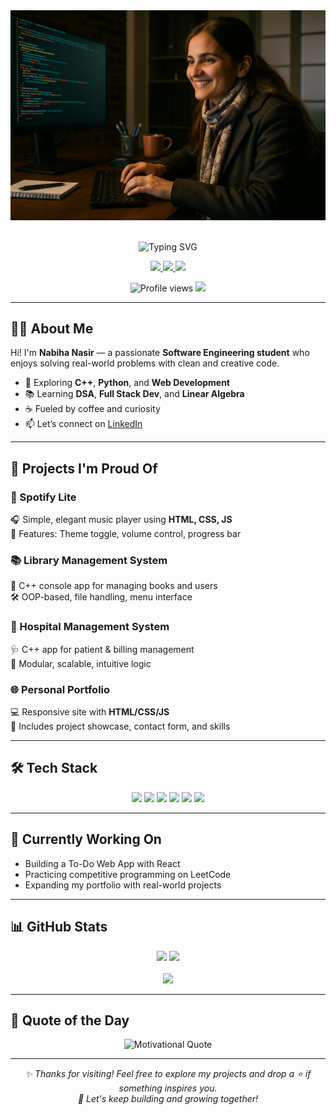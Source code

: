 <div align="center">
  <img src="./redmi.jpg" alt="Nabiha Coding Banner" style="width: 100%; height: auto; max-height: 400px; object-fit: cover; object-position: top;" />
</div>

<br>

<p align="center">
  <img src="https://readme-typing-svg.demolab.com?font=Itim&size=40&duration=2000&pause=3000&color=F94F6D&center=true&repeat=false&width=600&height=60&lines=Hi%2C+I'm+Nabiha+Nasir!+Welcome+to+my+GitHub" alt="Typing SVG" />
</p>

<div align="center">
  <a href="https://www.linkedin.com/in/nabiha-nasir-4a06a2349" target="_blank">
    <img src="https://img.shields.io/badge/LinkedIn-0A66C2?style=for-the-badge&logo=linkedin&logoColor=white" />
  </a>
  <a href="https://www.instagram.com/nabihanasir127" target="_blank">
    <img src="https://img.shields.io/badge/Instagram-E4405F?style=for-the-badge&logo=instagram&logoColor=white" />
  </a>
  <a href="https://www.facebook.com/nabiha8375" target="_blank">
    <img src="https://img.shields.io/badge/Facebook-1877F2?style=for-the-badge&logo=facebook&logoColor=white" />
  </a>
</div>

<p align="center">
  <img src="https://komarev.com/ghpvc/?username=nabihanasir514&label=Profile%20views&color=0e75b6&style=flat" alt="Profile views" />
  <img src="https://img.shields.io/github/followers/nabihanasir514?label=Followers&style=flat&logo=github" />
</p>

---

## 👩‍💻 About Me

Hi! I'm **Nabiha Nasir** — a passionate **Software Engineering student** who enjoys solving real-world problems with clean and creative code.

- 🌱 Exploring **C++**, **Python**, and **Web Development**
- 📚 Learning **DSA**, **Full Stack Dev**, and **Linear Algebra**
- ☕ Fueled by coffee and curiosity
- 📫 Let’s connect on [LinkedIn](https://www.linkedin.com/in/nabiha-nasir-4a06a2349)

---

## 🚀 Projects I'm Proud Of

### 🎵 Spotify Lite  
🎧 Simple, elegant music player using **HTML, CSS, JS**  
🔘 Features: Theme toggle, volume control, progress bar

### 📚 Library Management System  
📖 C++ console app for managing books and users  
🛠️ OOP-based, file handling, menu interface

### 🏥 Hospital Management System  
🩺 C++ app for patient & billing management  
📂 Modular, scalable, intuitive logic

### 🌐 Personal Portfolio  
💻 Responsive site with **HTML/CSS/JS**  
📸 Includes project showcase, contact form, and skills

---

## 🛠️ Tech Stack

<div align="center">
  <img src="https://img.shields.io/badge/C++-00599C?style=for-the-badge&logo=cplusplus&logoColor=white" />
  <img src="https://img.shields.io/badge/Python-3776AB?style=for-the-badge&logo=python&logoColor=white" />
  <img src="https://img.shields.io/badge/HTML-E34F26?style=for-the-badge&logo=html5&logoColor=white" />
  <img src="https://img.shields.io/badge/CSS-1572B6?style=for-the-badge&logo=css3&logoColor=white" />
  <img src="https://img.shields.io/badge/JavaScript-F7DF1E?style=for-the-badge&logo=javascript&logoColor=black" />
  <img src="https://img.shields.io/badge/GitHub-181717?style=for-the-badge&logo=github&logoColor=white" />
</div>

---

## 🌱 Currently Working On

- Building a To-Do Web App with React
- Practicing competitive programming on LeetCode
- Expanding my portfolio with real-world projects

---

## 📊 GitHub Stats

<div align="center">
  <img src="https://github-readme-stats.vercel.app/api?username=nabihanasir514&show_icons=true&theme=tokyonight" width="48%" />
  <img src="https://github-readme-stats.vercel.app/api/top-langs/?username=nabihanasir514&layout=compact&theme=tokyonight" width="48%" />
</div>

<br>

<div align="center">
  <img src="https://github-readme-streak-stats.herokuapp.com?user=nabihanasir514&theme=tokyonight&hide_border=true" />
</div>

---

## 💬 Quote of the Day

<div align="center">
  <img src="https://quotes-github-readme.vercel.app/api?type=horizontal&theme=tokyonight" alt="Motivational Quote" />
</div>

---

<div align="center">
  <em>✨ Thanks for visiting! Feel free to explore my projects and drop a ⭐ if something inspires you.</em>
  <br/>
  <em>🚀 Let's keep building and growing together!</em>
</div>

